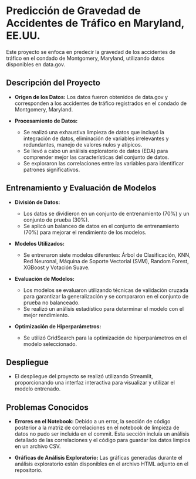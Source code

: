# Predicción de Gravedad de Accidentes de Tráfico en Maryland, EE.UU.

Este proyecto se enfoca en predecir la gravedad de los accidentes de tráfico en el condado de Montgomery, Maryland, utilizando datos disponibles en data.gov.

## Descripción del Proyecto

- **Origen de los Datos:** Los datos fueron obtenidos de data.gov y corresponden a los accidentes de tráfico registrados en el condado de Montgomery, Maryland.
  
- **Procesamiento de Datos:**
  - Se realizó una exhaustiva limpieza de datos que incluyó la integración de datos, eliminación de variables irrelevantes y redundantes, manejo de valores nulos y atípicos.
  - Se llevó a cabo un análisis exploratorio de datos (EDA) para comprender mejor las características del conjunto de datos.
  - Se exploraron las correlaciones entre las variables para identificar patrones significativos.

## Entrenamiento y Evaluación de Modelos

- **División de Datos:**
  - Los datos se dividieron en un conjunto de entrenamiento (70%) y un conjunto de prueba (30%).
  - Se aplicó un balanceo de datos en el conjunto de entrenamiento (70%) para mejorar el rendimiento de los modelos.

- **Modelos Utilizados:**
  - Se entrenaron siete modelos diferentes: Árbol de Clasificación, KNN, Red Neuronal, Máquina de Soporte Vectorial (SVM), Random Forest, XGBoost y Votación Suave.
  
- **Evaluación de Modelos:**
  - Los modelos se evaluaron utilizando técnicas de validación cruzada para garantizar la generalización y se compararon en el conjunto de prueba no balanceado.
  - Se realizó un análisis estadístico para determinar el modelo con el mejor rendimiento.

- **Optimización de Hiperparámetros:**
  - Se utilizó GridSearch para la optimización de hiperparámetros en el modelo seleccionado.

## Despliegue

- El despliegue del proyecto se realizó utilizando Streamlit, proporcionando una interfaz interactiva para visualizar y utilizar el modelo entrenado.

## Problemas Conocidos

- **Errores en el Notebook:** Debido a un error, la sección de código posterior a la matriz de correlaciones en el notebook de limpieza de datos no pudo ser incluida en el commit. Esta sección incluía un análisis detallado de las correlaciones y el código para guardar los datos limpios en un archivo CSV.

- **Gráficas de Análisis Exploratorio:** Las gráficas generadas durante el análisis exploratorio están disponibles en el archivo HTML adjunto en el repositorio.
